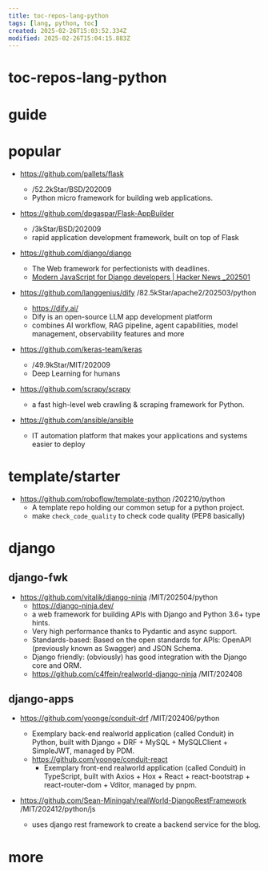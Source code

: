 ```yaml
---
title: toc-repos-lang-python
tags: [lang, python, toc]
created: 2025-02-26T15:03:52.334Z
modified: 2025-02-26T15:04:15.883Z
---
```


# toc-repos-lang-python

# guide

# popular
- https://github.com/pallets/flask
  - /52.2kStar/BSD/202009
  - Python micro framework for building web applications.
- https://github.com/dpgaspar/Flask-AppBuilder
  - /3kStar/BSD/202009
  - rapid application development framework, built on top of Flask

- https://github.com/django/django
  - The Web framework for perfectionists with deadlines.
  - [Modern JavaScript for Django developers | Hacker News _202501](https://news.ycombinator.com/item?id=42711387)

- https://github.com/langgenius/dify /82.5kStar/apache2/202503/python
  - https://dify.ai/
  - Dify is an open-source LLM app development platform
  - combines AI workflow, RAG pipeline, agent capabilities, model management, observability features and more

- https://github.com/keras-team/keras
  - /49.9kStar/MIT/202009
  - Deep Learning for humans

- https://github.com/scrapy/scrapy
  - a fast high-level web crawling & scraping framework for Python.

- https://github.com/ansible/ansible
  - IT automation platform that makes your applications and systems easier to deploy
# template/starter
- https://github.com/roboflow/template-python /202210/python
  - A template repo holding our common setup for a python project.
  - make `check_code_quality` to check code quality (PEP8 basically)
# django

## django-fwk

- https://github.com/vitalik/django-ninja /MIT/202504/python
  - https://django-ninja.dev/
  - a web framework for building APIs with Django and Python 3.6+ type hints.
  - Very high performance thanks to Pydantic and async support.
  - Standards-based: Based on the open standards for APIs: OpenAPI (previously known as Swagger) and JSON Schema.
  - Django friendly: (obviously) has good integration with the Django core and ORM.
  - https://github.com/c4ffein/realworld-django-ninja /MIT/202408

## django-apps

- https://github.com/yoonge/conduit-drf /MIT/202406/python
  - Exemplary back-end realworld application (called Conduit) in Python, built with Django + DRF + MySQL + MySQLClient + SimpleJWT, managed by PDM.
  - https://github.com/yoonge/conduit-react
    - Exemplary front-end realworld application (called Conduit) in TypeScript, built with Axios + Hox + React + react-bootstrap + react-router-dom + Vditor, managed by pnpm.

- https://github.com/Sean-Miningah/realWorld-DjangoRestFramework /MIT/202412/python/js
  - uses django rest framework to create a backend service for the blog.
# more

